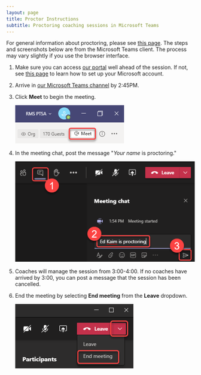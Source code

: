 ```yaml
---
layout: page
title: Proctor Instructions
subtitle: Proctoring coaching sessions in Microsoft Teams
---
```


For general information about proctoring, please see [this page](/parents). The steps and screenshots below are from the Microsoft Teams client.
The process may vary slightly if you use the browser interface.

1. Make sure you can access [our portal](https://rmsptsa.sharepoint.com/sites/MathClub) well ahead of the session. If not, see [this page](/portal) to learn how to set up your Microsoft account.

1. Arrive in <a href="https://teams.microsoft.com/l/channel/19%3a732a7f9358af4a37affd3f56a592fbee%40thread.tacv2/General?groupId=1820c33d-ed0b-4685-9f38-c1b24c841dad&tenantId=f2d61132-f6d6-42d2-b97f-caa2960fb0f7" target="_blank">our Microsoft Teams channel</a> by 2:45PM.

1. Click **Meet** to begin the meeting.

    ![Starting a Teams meeting](/img/start-teams-meeting.png)

1. In the meeting chat, post the message "*Your name* is proctoring."

    ![Posting a Teams message](/img/post-teams-message.png)

1. Coaches will manage the session from 3:00-4:00. If no coaches have arrived by 3:00, you can post a message that the session has been cancelled.

1. End the meeting by selecting **End meeting** from the **Leave** dropdown.

    ![Ending a Teams meeting](/img/end-teams-meeting.png)
